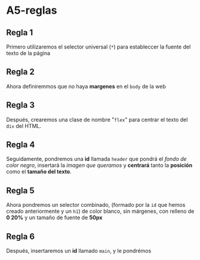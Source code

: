 # A5-reglas
## Regla 1 ##
Primero utilizaremos el selector universal (``*``) para estableccer la fuente del texto de la página
## Regla 2 ##
Ahora definiremmos que no haya **margenes** en el ``body`` de la web
## Regla 3 ##
Después, crearemos una clase de nombre "``flex``" para centrar el texto del ``div`` del HTML.
## Regla 4 ##
Seguidamente, pondremos una **id** llamada ``header`` que pondrá el *fondo de color negro*, insertará la *imagen que queramos* y **centrará** tanto la **posición** como el **tamaño del texto**.
## Regla 5 ##
Ahora pondremos un selector combinado, (formado por la ``id`` que hemos creado anteriormente y un ``h1``) de color blanco, sin márgenes, con relleno de **0 20%** y un tamaño de fuente de **50px**
## Regla 6 ##
Después, insertaremos un **id** llamado ``main``, y le pondrémos
